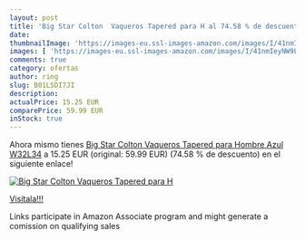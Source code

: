 ```yaml
---
layout: post
title: 'Big Star Colton  Vaqueros Tapered para H al 74.58 % de descuento'
date: 
thumbnailImage: 'https://images-eu.ssl-images-amazon.com/images/I/41nmIeyNW9L._SL200_.jpg'
images: [ 'https://images-eu.ssl-images-amazon.com/images/I/41nmIeyNW9L._SL200_.jpg' ]
comments: true
category: ofertas
author: ring
slug: B01LSDI7JI
description:
actualPrice: 15.25 EUR
comparePrice: 59.99 EUR
inStock: true
---
```


Ahora mismo tienes [Big Star Colton  Vaqueros Tapered para Hombre  Azul W32L34](https://www.amazon.es/dp/B01LSDI7JI/?tag=tolees-21) a 15.25 EUR (original: 59.99 EUR) (74.58 %  de descuento) en el siguiente enlace!

[![Big Star Colton  Vaqueros Tapered para H](https://images-eu.ssl-images-amazon.com/images/I/41nmIeyNW9L._SL200_.jpg)](https://www.amazon.es/dp/B01LSDI7JI/?tag=tolees-21)

[Visítala!!!](https://www.amazon.es/dp/B01LSDI7JI/?tag=tolees-21)

Links participate in Amazon Associate program and might generate a comission on qualifying sales
